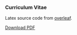 ### Curriculum Vitae
Latex source code from [overleaf](https://www.overleaf.com/).

[Download PDF](https://github.com/Kappanneo/CV/releases/latest/download/CV.pdf)
